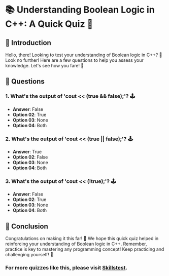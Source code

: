 # 📚 Understanding Boolean Logic in C++: A Quick Quiz 🚀

## 🎯 Introduction
Hello, there! Looking to test your understanding of Boolean logic in C++? 🤔 Look no further! Here are a few questions to help you assess your knowledge. Let's see how you fare! 🧐

## 📝 Questions

### 1. What's the output of 'cout << (true && false);'? 🕹
   - **Answer**: False
   - **Option 02**: True
   - **Option 03**: None
   - **Option 04**: Both

### 2. What's the output of 'cout << (true || false);'? 🕹
   - **Answer**: True
   - **Option 02**: False
   - **Option 03**: None
   - **Option 04**: Both

### 3. What's the output of 'cout << (!true);'? 🕹
   - **Answer**: False
   - **Option 02**: True
   - **Option 03**: None
   - **Option 04**: Both

## 🏁 Conclusion
Congratulations on making it this far! 🎉 We hope this quick quiz helped in reinforcing your understanding of Boolean logic in C++. Remember, practice is key to mastering any programming concept! Keep practicing and challenging yourself! 💪

### For more quizzes like this, please visit [Skillstest](http://www.skillstest.me).
